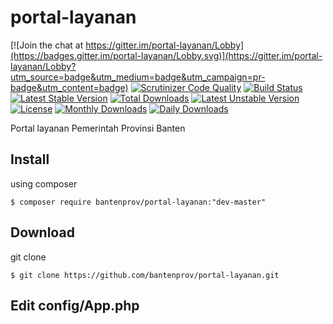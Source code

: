 # portal-layanan

[![Join the chat at https://gitter.im/portal-layanan/Lobby](https://badges.gitter.im/portal-layanan/Lobby.svg)](https://gitter.im/portal-layanan/Lobby?utm_source=badge&utm_medium=badge&utm_campaign=pr-badge&utm_content=badge)
[![Scrutinizer Code Quality](https://scrutinizer-ci.com/g/bantenprov/portal-layanan/badges/quality-score.png?b=master)](https://scrutinizer-ci.com/g/bantenprov/portal-layanan/?branch=master)
[![Build Status](https://scrutinizer-ci.com/g/bantenprov/portal-layanan/badges/build.png?b=master)](https://scrutinizer-ci.com/g/bantenprov/portal-layanan/build-status/master)
[![Latest Stable Version](https://poser.pugx.org/bantenprov/portal-layanan/v/stable)](https://packagist.org/packages/bantenprov/portal-layanan)
[![Total Downloads](https://poser.pugx.org/bantenprov/portal-layanan/downloads)](https://packagist.org/packages/bantenprov/portal-layanan)
[![Latest Unstable Version](https://poser.pugx.org/bantenprov/portal-layanan/v/unstable)](https://packagist.org/packages/bantenprov/portal-layanan)
[![License](https://poser.pugx.org/bantenprov/portal-layanan/license)](https://packagist.org/packages/bantenprov/portal-layanan)
[![Monthly Downloads](https://poser.pugx.org/bantenprov/portal-layanan/d/monthly)](https://packagist.org/packages/bantenprov/portal-layanan)
[![Daily Downloads](https://poser.pugx.org/bantenprov/portal-layanan/d/daily)](https://packagist.org/packages/bantenprov/portal-layanan)

Portal layanan Pemerintah Provinsi Banten


## Install
using composer
~~~
$ composer require bantenprov/portal-layanan:"dev-master"
~~~

## Download
git clone
~~~
$ git clone https://github.com/bantenprov/portal-layanan.git
~~~

## Edit config/App.php